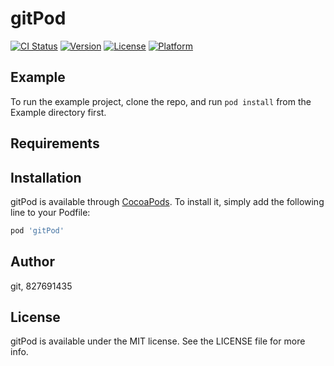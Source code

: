 # gitPod

[![CI Status](https://img.shields.io/travis/git/gitPod.svg?style=flat)](https://travis-ci.org/git/gitPod)
[![Version](https://img.shields.io/cocoapods/v/gitPod.svg?style=flat)](https://cocoapods.org/pods/gitPod)
[![License](https://img.shields.io/cocoapods/l/gitPod.svg?style=flat)](https://cocoapods.org/pods/gitPod)
[![Platform](https://img.shields.io/cocoapods/p/gitPod.svg?style=flat)](https://cocoapods.org/pods/gitPod)

## Example

To run the example project, clone the repo, and run `pod install` from the Example directory first.

## Requirements

## Installation

gitPod is available through [CocoaPods](https://cocoapods.org). To install
it, simply add the following line to your Podfile:

```ruby
pod 'gitPod'
```

## Author

git, 827691435

## License

gitPod is available under the MIT license. See the LICENSE file for more info.
